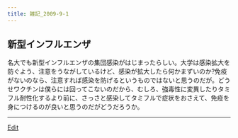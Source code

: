 ```yaml
---
title: 雑記_2009-9-1
---
```


## 新型インフルエンザ

名大でも新型インフルエンザの集団感染がはじまったらしい。大学は感染拡大を防ぐよう、注意をうながしているけど、感染が拡大したら何かまずいのか?免疫がないのなら、注意すれば感染を防げるというものではないと思うのだが。どうせワクチンは僕らには回ってこないのだから、むしろ、強毒性に変異したりタミフル耐性化するより前に、さっさと感染してタミフルで症状をおさえて、免疫を身につけるのが良いと思うのだがどうだろうか。

<!--  -->


----

[Edit](https://github.com/vitroid/vitroid.github.io/edit/master/MD/雑記_2009-9-1.md)

